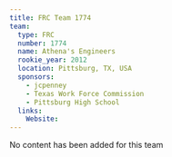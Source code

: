 ```yaml
---
title: FRC Team 1774
team:
  type: FRC
  number: 1774
  name: Athena's Engineers
  rookie_year: 2012
  location: Pittsburg, TX, USA
  sponsors:
    - jcpenney
    - Texas Work Force Commission
    - Pittsburg High School
  links:
    Website: 
---
```

No content has been added for this team
